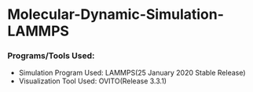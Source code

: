 # Molecular-Dynamic-Simulation-LAMMPS

### Programs/Tools Used:

* Simulation Program Used: LAMMPS(25 January 2020 Stable Release)  
* Visualization Tool Used: OVITO(Release 3.3.1)
